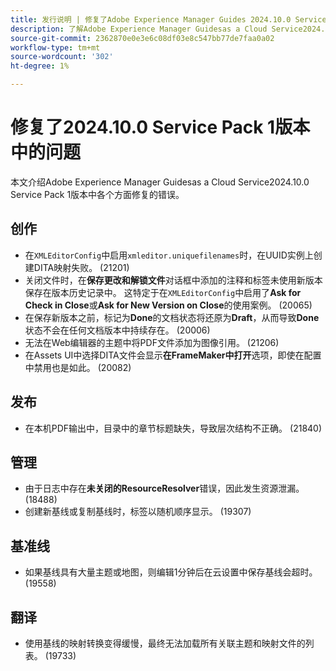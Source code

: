 ```yaml
---
title: 发行说明 | 修复了Adobe Experience Manager Guides 2024.10.0 Service Pack 1版本中的问题
description: 了解Adobe Experience Manager Guidesas a Cloud Service2024.10.0 Service Pack 1版本中的错误修复。
source-git-commit: 2362870e0e3e6c08df03e8c547bb77de7faa0a02
workflow-type: tm+mt
source-wordcount: '302'
ht-degree: 1%

---
```


# 修复了2024.10.0 Service Pack 1版本中的问题

本文介绍Adobe Experience Manager Guidesas a Cloud Service2024.10.0 Service Pack 1版本中各个方面修复的错误。

## 创作

- 在`XMLEditorConfig`中启用`xmleditor.uniquefilenames`时，在UUID实例上创建DITA映射失败。 (21201)
- 关闭文件时，在&#x200B;**保存更改和解锁文件**&#x200B;对话框中添加的注释和标签未使用新版本保存在版本历史记录中。 这特定于在`XMLEditorConfig`中启用了&#x200B;**Ask for Check in Close**&#x200B;或&#x200B;**Ask for New Version on Close**&#x200B;的使用案例。 (20065)
- 在保存新版本之前，标记为&#x200B;**Done**&#x200B;的文档状态将还原为&#x200B;**Draft**，从而导致&#x200B;**Done**&#x200B;状态不会在任何文档版本中持续存在。 (20006)
- 无法在Web编辑器的主题中将PDF文件添加为图像引用。 (21206)
- 在Assets UI中选择DITA文件会显示&#x200B;**在FrameMaker中打开**&#x200B;选项，即使在配置中禁用也是如此。 (20082)

## 发布

- 在本机PDF输出中，目录中的章节标题缺失，导致层次结构不正确。 (21840)


## 管理

- 由于日志中存在&#x200B;**未关闭的ResourceResolver**&#x200B;错误，因此发生资源泄漏。 (18488)
- 创建新基线或复制基线时，标签以随机顺序显示。 (19307)


## 基准线

- 如果基线具有大量主题或地图，则编辑1分钟后在云设置中保存基线会超时。 (19558)

## 翻译

- 使用基线的映射转换变得缓慢，最终无法加载所有关联主题和映射文件的列表。 (19733)